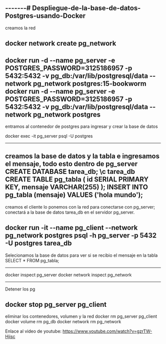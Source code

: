
-------# Despliegue-de-la-base-de-datos-Postgres-usando-Docker
------------------------------------------------------------------
creamos la red 

docker network create pg_network
------------------------------------------------------------------

docker run -d --name pg_server -e POSTGRES_PASSWORD=3125186957 -p 5432:5432 -v pg_db:/var/lib/postgresql/data --network pg_network postgres:15-bookworm
docker run -d --name pg_server -e POSTGRES_PASSWORD=3125186957 -p 5432:5432 -v pg_db:/var/lib/postgresql/data --network pg_network postgres
------------------------------------------------------------------

entramos al contenedor de postgres para ingresar y crear la base de datos

docker exec -it pg_server psql -U postgres

------------------------------------------------------------------


creamos la base de datos y la tabla e ingresamos el mensaje, todo esto dentro de pg_server
CREATE DATABASE tarea_db;
\c tarea_db
CREATE TABLE pg_tabla (
    id SERIAL PRIMARY KEY,
    mensaje VARCHAR(255)
);
INSERT INTO pg_tabla (mensaje) VALUES ('hola mundo');
------------------------------------------------------------------

creamos el cliente lo ponemos con la red para conectarse con pg_server; conectará a la base de datos tarea_db en el servidor pg_server.

docker run -it --name pg_client --network pg_network postgres psql -h pg_server -p 5432 -U postgres tarea_db
------------------------------------------------------------------


Selecionamos la base de datos para ver si se recibio el mensaje en la tabla 
SELECT * FROM pg_tabla;

------------------------------------------------------------------

docker inspect pg_server
docker network inspect pg_network

------------------------------------------------------------------

Detener los pg

docker stop pg_server pg_client
------------------------------------------------------------------

eliminar los contenedores, volumen y la red
docker rm pg_server pg_client
docker volume rm pg_db
docker network rm pg_network

Enlace al video de youtube: https://www.youtube.com/watch?v=gzrTW-Hjisc
